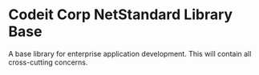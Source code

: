# Codeit Corp NetStandard Library Base

A base library for enterprise application development. This will contain all cross-cutting concerns.

